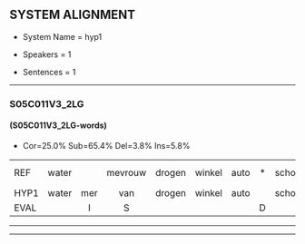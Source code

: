
## SYSTEM ALIGNMENT

- System Name = hyp1

- Speakers = 1

- Sentences = 1

---

### S05C011V3_2LG

#### (S05C011V3_2LG-words)

- Cor=25.0%	Sub=65.4%	Del=3.8%	Ins=5.8%

|  |  |  |  |  |  |  |  |  |  |  |  |  |  |  |  |  |  |  |  |  |  |  |  |  |  |  |  |  |  |  |  |  |  |  |  |  |  |  |  |  |  |  |  |  |  |  |  |  |  |  |  |  |
|:--- |:---:|:---:|:---:|:---:|:---:|:---:|:---:|:---:|:---:|:---:|:---:|:---:|:---:|:---:|:---:|:---:|:---:|:---:|:---:|:---:|:---:|:---:|:---:|:---:|:---:|:---:|:---:|:---:|:---:|:---:|:---:|:---:|:---:|:---:|:---:|:---:|:---:|:---:|:---:|:---:|:---:|:---:|:---:|:---:|:---:|:---:|:---:|:---:|:---:|:---:|:---:|:---:|
| REF | water |  | mevrouw | drogen | winkel | auto | * | schouders | verhaal | koning*(koningin) | moeilijk | speelplaats | drinken | hoofdpijn | regen | vliegtuig | stoppen | opnieuw | gooien |  | sneeuwen | moeder |  | * | * | potlood | fietsbel | vinger | dichtbij | meisje | * | * | muziek | waarom | * | scheuren | lawaai | zwemmen | * | vuurwerk | appel | cola | kussen | eerste | * | * | * | kleuren | voetbal | * | * | vlinder |
| HYP1 | water | mer | van | drogen | winkel | auto |  | schouders | vaal | konningin | elijk | speelbeleid | drenken | hoofdpijn | wegen | vliegtuig | stopen | opnieuw | gooien | snieuw | en | moeder | bij | leetje | beetje | totlout | fismel | vinger | de | bi | nese | scgraffeur | ne | zek | maar | um | geuren | wawai | smemen | vuurwerk |  | apel | sua | kristen | eer | tem | ka | circus | zeg | kki | legenvedal | vlinder |
| EVAL |  | I | S |  |  |  | D |  | S | S | S | S | S |  | S |  | S |  |  | I | S |  | I | S | S | S | S |  | S | S | S | S | S | S | S | S | S | S | S |  | D | S | S | S | S | S | S | S | S | S | S |  |
---

---

